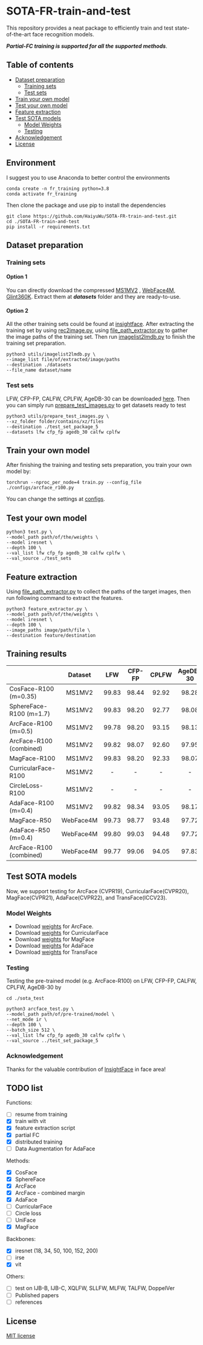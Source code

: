 
# SOTA-FR-train-and-test
This repository provides a neat package to efficiently train and test state-of-the-art face recognition models.

***Partial-FC training is supported for all the supported methods***.

## Table of contents

<!--ts-->
- [Dataset preparation](#dataset-preparation)
  * [Training sets](#training-sets)
  * [Test sets](#test-sets)
- [Train your own model](#train-your-own-model)
- [Test your own model](#test-your-own-model)
- [Feature extraction](#feature-extraction)
- [Test SOTA models](#test-sota-models)
  * [Model Weights](#model-weights)
  * [Testing](#testing)
- [Acknowledgement](#acknowledgement)
- [License](#license)
  <!--te-->

## Environment
I suggest you to use Anaconda to better control the environments
```
conda create -n fr_training python=3.8
conda activate fr_training
```
Then clone the package and use pip to install the dependencies
```
git clone https://github.com/HaiyuWu/SOTA-FR-train-and-test.git
cd ./SOTA-FR-train-and-test
pip install -r requirements.txt
```

## Dataset preparation
### Training sets
#### Option 1
You can directly download the compressed [MS1MV2](https://drive.google.com/file/d/10MaJjn3wvTcDCoXJdNmhMeAsRHfPuM-_/view?usp=drive_link)
, [WebFace4M](https://drive.google.com/file/d/12C9GvOEDcfqKm5XI5Ta2XvRBqlSy29C9/view?usp=drive_link), [Glint360K](https://drive.google.com/file/d/1WaLfIVJ7lQrwVgBOSp0BLNSUxLfFPccb/view?usp=drive_link).
Extract them at ***datasets*** folder and they are ready-to-use.

#### Option 2
All the other training sets could be found at [insightface](https://github.com/deepinsight/insightface/tree/master/recognition/_datasets_).
After extracting the training set by using [rec2image.py](https://github.com/deepinsight/insightface/blob/0b5cab57b6011a587386bb14ac01ff2d74af1ff9/recognition/common/rec2image.py),
using [file_path_extractor.py](https://github.com/HaiyuWu/useful_tools/blob/main/file_path_extractor.py) to gather the image paths of the training set.
Then run [imagelist2lmdb.py](https://github.com/HaiyuWu/SOTA-FR-train-and-test/blob/main/utils/imagelist2lmdb.py) to finish the training set preparation.
```
python3 utils/imagelist2lmdb.py \
--image_list file/of/extracted/image/paths
--destination ./datasets
--file_name dataset/name
```
### Test sets
LFW, CFP-FP, CALFW, CPLFW, AgeDB-30 can be downloaded [here](https://drive.google.com/file/d/1l7XmqzIZKdKVqu0cOS2EI0bL_9_-wIrc/view?usp=drive_link).
Then you can simply run [prepare_test_images.py](https://github.com/HaiyuWu/SOTA-FR-train-and-test/blob/main/utils/prepare_test_images.py) to get datasets ready to test
```
python3 utils/prepare_test_images.py \
--xz_folder folder/contains/xz/files
--destination ./test_set_package_5
--datasets lfw cfp_fp agedb_30 calfw cplfw
```

## Train your own model
After finishing the training and testing sets preparation, you train your own model by:
```
torchrun --nproc_per_node=4 train.py --config_file ./configs/arcface_r100.py
```
You can change the settings at [configs](https://github.com/HaiyuWu/SOTA-FR-train-and-test/tree/main/configs).

## Test your own model
```
python3 test.py \
--model_path path/of/the/weights \
--model iresnet \
--depth 100 \
--val_list lfw cfp_fp agedb_30 calfw cplfw \
--val_source ./test_sets
```

## Feature extraction
Using [file_path_extractor.py](https://github.com/HaiyuWu/useful_tools/blob/main/file_path_extractor.py) to collect the paths of the target images, then run following command to extract the features.
```
python3 feature_extractor.py \
--model_path path/of/the/weights \
--model iresnet \
--depth 100 \
--image_paths image/path/file \
--destination feature/destination
```

## Training results
|                         |  Dataset  |  LFW  | CFP-FP | CPLFW | AgeDB-30 | CALFW |                                             Weights                                             |
|-------------------------|:---------:|:-----:|:------:|:-----:|:--------:|:-----:|:-----------------------------------------------------------------------------------------------:|
| CosFace-R100 (m=0.35)   |  MS1MV2   | 99.83 | 98.44  | 92.92 |  98.28   | 96.07 | [Gdrive](https://drive.google.com/file/d/1FzsD117ESm7RDXE2DMvoQmAdkL7W2sa0/view?usp=drive_link) |
| SphereFace-R100 (m=1.7) |  MS1MV2   | 99.83 | 98.20  | 92.77 |  98.08   | 96.13 | [Gdrive](https://drive.google.com/file/d/1vCMSDF65bslXcU0kxCadBrdW48v-7oPt/view?usp=drive_link) |
| ArcFace-R100 (m=0.5)    |  MS1MV2   | 99.78 | 98.20  | 93.15 |  98.13   | 96.03 | [Gdrive](https://drive.google.com/file/d/1MH2eCU_II2nUtkDHgyD0Scxua1MDZtdE/view?usp=drive_link) |
| ArcFace-R100 (combined) |  MS1MV2   | 99.82 | 98.07  | 92.60 |  97.95   | 96.18 | [Gdrive](https://drive.google.com/file/d/13K1loXa_YWhkXRSaNXuEqbrCT74nLsoB/view?usp=drive_link) |
| MagFace-R100            |  MS1MV2   | 99.83 | 98.20  | 92.33 |  98.07   | 96.10 | [Gdrive](https://drive.google.com/file/d/1h_V93Sc1NB5eLW26-pB7KCB7-BSCYHZj/view?usp=drive_link) |
| CurricularFace-R100     |  MS1MV2   |   -   |   -    |   -   |    -     |   -   |                                                -                                                |
| CircleLoss-R100         |  MS1MV2   |   -   |   -    |   -   |    -     |   -   |                                                -                                                |
| AdaFace-R100 (m=0.4)    |  MS1MV2   | 99.82 | 98.34  | 93.05 |  98.17   | 96.10 | [Gdrive](https://drive.google.com/file/d/1a0BkAUwFC8O_sR2cW0NOM93zgOKBWbsr/view?usp=drive_link) |
| MagFace-R50             | WebFace4M | 99.73 | 98.77  | 93.48 |  97.72   | 95.97 | [Gdrive](https://drive.google.com/file/d/1ExTFjubgP5rRVhIkOa7aRBRgwSvKJQoL/view?usp=drive_link) |
| AdaFace-R50 (m=0.4)     | WebFace4M | 99.80 | 99.03  | 94.48 |  97.72   | 96.08 | [Gdrive](https://drive.google.com/file/d/1YRqrXGOao5F3mVQXZ90dt-WLEICNqbYY/view?usp=drive_link) |
| ArcFace-R100 (combined) | WebFace4M | 99.77 | 99.06  | 94.05 |  97.83   | 96.03 | [Gdrive](https://drive.google.com/file/d/1DXoYmNi5O2U_HF6vj4WKNHPEpWYNaw5O/view?usp=drive_link) |

## Test SOTA models
Now, we support testing for ArcFace (CVPR19), CurricularFace(CVPR20), MagFace(CVPR21), AdaFace(CVPR22), and TransFace(ICCV23).
### Model Weights
- Download [weights](https://github.com/deepinsight/insightface/tree/master/model_zoo#list-of-models-by-various-depth-iresnet-and-training-datasets) for ArcFace.
- Download [weights](https://github.com/HuangYG123/CurricularFace?tab=readme-ov-file#model) for CurricularFace
- Download [weights](https://github.com/IrvingMeng/MagFace?tab=readme-ov-file#model-zoo) for MagFace
- Download [weights](https://github.com/mk-minchul/AdaFace?tab=readme-ov-file#pretrained-models) for AdaFace
- Download [weights](https://github.com/DanJun6737/TransFace?tab=readme-ov-file#transface-pretrained-models) for TransFace
### Testing
Testing the pre-trained model (e.g. ArcFace-R100) on LFW, CFP-FP, CALFW, CPLFW, AgeDB-30 by
```
cd ./sota_test

python3 arcface_test.py \
--model_path path/of/pre-trained/model \
--net_mode ir \
--depth 100 \
--batch_size 512 \
--val_list lfw cfp_fp agedb_30 calfw cplfw \
--val_source ../test_set_package_5
```

### Acknowledgement
Thanks for the valuable contribution of [InsightFace](https://github.com/deepinsight/insightface/tree/master) in face area!

## TODO list
Functions:
- [ ] resume from training
- [x] train with vit
- [x] feature extraction script
- [x] partial FC
- [x] distributed training
- [ ] Data Augmentation for AdaFace

Methods:
- [x] CosFace
- [x] SphereFace
- [x] ArcFace
- [x] ArcFace - combined margin
- [x] AdaFace
- [ ] CurricularFace
- [ ] Circle loss
- [ ] UniFace
- [x] MagFace

Backbones:
- [x] iresnet (18, 34, 50, 100, 152, 200)
- [ ] irse
- [x] vit

Others:
- [ ] test on IJB-B, IJB-C, XQLFW, SLLFW, MLFW, TALFW, DoppelVer
- [ ] Published papers
- [ ] references

## License
[MIT license](./license.md)
